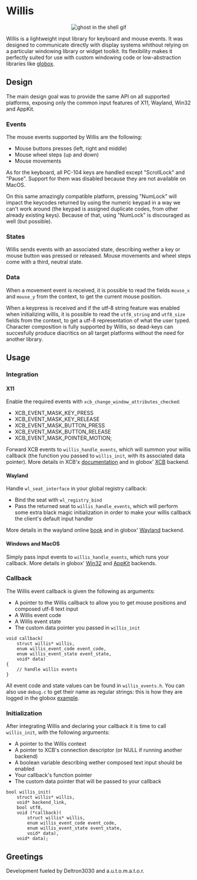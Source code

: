 # Willis
<p align="center">
  <img src="https://user-images.githubusercontent.com/5473047/80808503-fbef4d80-8bbf-11ea-98d0-0b74498a3afe.gif" alt="ghost in the shell gif"/>
</p>

Willis is a lightweight input library for keyboard and mouse events.
It was designed to communicate directly with display systems whithout relying on
a particular windowing library or widget toolkit.
Its flexibility makes it perfectly suited for use with custom windowing code or
low-abstraction libraries like [globox](https://github.com/cylgom/globox).

## Design
The main design goal was to provide the same API on all supported platforms,
exposing only the common input features of X11, Wayland, Win32 and AppKit.

### Events
The mouse events supported by Willis are the following:
 - Mouse buttons presses (left, right and middle)
 - Mouse wheel steps (up and down)
 - Mouse movements

As for the keyboard, all PC-104 keys are handled except "ScrollLock" and "Pause".
Support for them was disabled because they are not available on MacOS.

On this same amazingly compatible platform, pressing "NumLock" will impact the
keycodes returned by using the numeric keypad in a way we can't work around
(the keypad is assigned duplicate codes, from other already existing keys).
Because of that, using "NumLock" is discouraged as well (but possible).

### States
Willis sends events with an associated state, describing wether a key or mouse
button was pressed or released. Mouse movements and wheel steps come with a
third, neutral state.

### Data
When a movement event is received, it is possible to read the fields `mouse_x`
and `mouse_y` from the context, to get the current mouse position.

When a keypress is received and if the utf-8 string feature was enabled when
initializing willis, it is possible to read the `utf8_string` and `utf8_size`
fields from the context, to get a utf-8 representation of what the user typed.
Character composition is fully supported by Willis, so dead-keys can succesfully
produce diacritics on all target platforms without the need for another library.

## Usage
### Integration
#### X11
Enable the required events with `xcb_change_window_attributes_checked`:
 - XCB_EVENT_MASK_KEY_PRESS
 - XCB_EVENT_MASK_KEY_RELEASE
 - XCB_EVENT_MASK_BUTTON_PRESS
 - XCB_EVENT_MASK_BUTTON_RELEASE
 - XCB_EVENT_MASK_POINTER_MOTION;

Forward XCB events to `willis_handle_events`, which will summon your willis callback
(the function you passed to `willis_init`, with its associated data pointer).
More details in XCB'x
[documentation](https://xcb.freedesktop.org/)
and in globox'
[XCB](https://github.com/cylgom/globox/blob/willis/src/globox_x11.c)
backend.

#### Wayland
Handle `wl_seat_interface` in your global registry callback:
 - Bind the seat with `wl_registry_bind`
 - Pass the returned seat to `willis_handle_events`, which will perform some
   extra black magic initialization in order to make your willis callback the
   client's default input handler

More details in the wayland online
[book](https://wayland-book.com)
and in globox'
[Wayland](https://github.com/cylgom/globox/blob/willis/src/globox_wayland.c)
backend.

#### Windows and MacOS
Simply pass input events to `willis_handle_events`, which runs your callback.
More details in globox'
[Win32](https://github.com/cylgom/globox/blob/willis/src/globox_win.c)
and
[AppKit](https://github.com/cylgom/globox/blob/willis/src/globox_quartz.c)
backends.

### Callback
The Willis event callback is given the following as arguments:
 - A pointer to the Willis callback to allow you to get mouse positions
   and composed utf-8 text input
 - A Willis event code
 - A Willis event state
 - The custom data pointer you passed in `willis_init`

```
void callback(
	struct willis* willis,
	enum willis_event_code event_code,
	enum willis_event_state event_state,
	void* data)
{
	// handle willis events
}
```

All event code and state values can be found in `willis_events.h`.
You can also use `debug.c` to get their name as regular strings:
this is how they are logged in the globox
[example](https://github.com/cylgom/globox/blob/willis/src/main_willis.c).

### Initialization
After integrating Willis and declaring your callback it is time to call
`willis_init`, with the following arguments:
 - A pointer to the Willis context
 - A pointer to XCB's connection descriptor (or NULL if running another backend)
 - A boolean variable describing wether composed text input should be enabled
 - Your callback's function pointer
 - The custom data pointer that will be passed to your callback

```
bool willis_init(
	struct willis* willis,
	void* backend_link,
	bool utf8,
	void (*callback)(
		struct willis* willis,
		enum willis_event_code event_code,
		enum willis_event_state event_state,
		void* data),
	void* data);
```

## Greetings
Development fueled by Deltron3030 and a.u.t.o.m.a.t.o.r.
